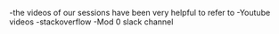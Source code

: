 -the videos of our sessions have been very helpful to refer to
-Youtube videos
-stackoverflow
-Mod 0 slack channel
